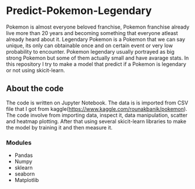 # Predict-Pokemon-Legendary
Pokemon is almost everyone beloved franchise, Pokemon franchise already live more than 20 years and becoming something that everyone atleast already heard about it. Legendary Pokemon is a Pokemon that we can say unique, its only can obtainable once and on certain event or very low probability to encounter. Pokemon legendary usually portrayed as big strong Pokemon but some of them actually small and have avarage stats. In this repository I try to make a model that predict if a Pokemon is legendary or not using skicit-learn.

## About the code
The code is written on Jupyter Notebook. The data is is imported from CSV file that I got from kaggle(https://www.kaggle.com/rounakbanik/pokemon). The code involve from importing data, inspect it, data manipulation, scatter and heatmap plotting. After that using several skicit-learn libraries to make the model by training it and then measure it.

### Modules
- Pandas
- Numpy
- sklearn
- seaborn
- Matplotlib
